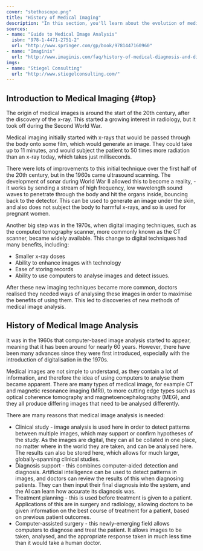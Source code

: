 ```yaml
---
cover: "stethoscope.png"
title: "History of Medical Imaging"
description: "In this section, you'll learn about the evolution of medical imaging and it's analysis, and understand why such techniques are needed in modern day patient diagnosis."
sources:
- name: "Guide to Medical Image Analysis"
  isbn: "978-1-4471-2751-2"
  url: "http://www.springer.com/gp/book/9781447160960"
- name: "Imaginis"
  url: "http://www.imaginis.com/faq/history-of-medical-diagnosis-and-diagnostic-imaging"
imgs:
- name: "Stiegel Consulting"
  url: "http://www.stiegelconsulting.com/"
---
```


## Introduction to Medical Imaging {#top}

The origin of medical images is around the start of the 20th century, after the discovery of the x-ray. This started a growing interest in radiology, but it took off during the Second World War.

Medical imaging initially started with x-rays that would be passed through the body onto some film, which would generate an image. They could take up to 11 minutes, and would subject the patient to 50 times more radiation than an x-ray today, which takes just milliseconds.

There were lots of improvements to this initial technique over the first half of the 20th century, but in the 1960s came ultrasound scanning. The development of sonar during World War II allowed this to become a reality, - it works by sending a stream of high frequency, low wavelength sound waves to penetrate through the body and hit the organs inside, bouncing back to the detector. This can be used to generate an image under the skin, and also does not subject the body to harmful x-rays, and so is used for pregnant women.

Another big step was in the 1970s, when digital imaging techniques, such as the computed tomography scanner, more commonly known as the CT scanner, became widely available. This change to digital techniques had many benefits, including:

- Smaller x-ray doses
- Ability to enhance images with technology
- Ease of storing records
- Ability to use computers to analyse images and detect issues.

After these new imaging techniques became more common, doctors realised they needed ways of analysing these images in order to maximise the benefits of using them. This led to discoveries of new methods of medical image analysis.

## History of Medical Image Analysis

It was in the 1960s that computer-based image analysis started to appear, meaning that it has been around for nearly 60 years. However, there have been many advances since they were first introduced, especially with the introduction of digitalisation in the 1970s.

Medical images are not simple to understand, as they contain a lot of information, and therefore the idea of using computers to analyse them became apparent. There are many types of medical image, for example CT and magnetic resonance imaging (MRI), to more cutting edge types such as optical coherence tomography and magnetoencephalography (MEG), and they all produce differing images that need to be analysed differently.

There are many reasons that medical image analysis is needed:

- Clinical study - image analysis is used here in order to detect patterns between multiple images, which may support or confirm hypotheses of the study. As the images are digital, they can all be collated in one place, no matter where in the world they are taken, and can be analysed here. The results can also be stored here, which allows for much larger, globally-spanning clinical studies.
- Diagnosis support - this combines computer-aided detection and diagnosis. Artificial intelligence can be used to detect patterns in images, and doctors can review the results of this when diagnosing patients. They can then input their final diagnosis into the system, and the AI can learn how accurate its diagnosis was.
- Treatment planning - this is used before treatment is given to a patient. Applications of this are in surgery and radiology, allowing doctors to be given information on the best course of treatment for a patient, based on previous patient outcomes.
- Computer-assisted surgery - this newly-emerging field allows computers to diagnose and treat the patient. It allows images to be taken, analysed, and the appropriate response taken in much less time than it would take a human doctor.